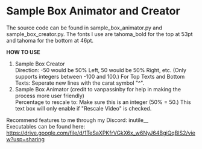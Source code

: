 # Sample Box Animator and Creator

The source code can be found in sample_box_animator.py and sample_box_creator.py. The fonts I use are tahoma_bold for the top at 53pt and tahoma for the bottom at 46pt.

**HOW TO USE**

1. Sample Box Creator<br>
   Direction: -50 would be 50% Left, 50 would be 50% Right, etc. (Only supports integers between -100 and 100.)
   For Top Texts and Bottom Texts: Seperate new lines with the carat symbol "^".
2. Sample Box Animator (credit to vanpassinby for help in making the process more user friendly)<br>
   Percentage to rescale to: Make sure this is an integer (50% = 50.) This text box will only enable if "Rescale Video" is checked.

Recommend features to me through my Discord: inutile\_\_<br>
Executables can be found here: https://drive.google.com/file/d/1TeSaXPKfrVGkX6x_w6NyJ64BgiQqBlS2/view?usp=sharing
